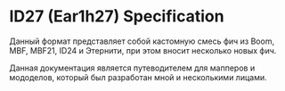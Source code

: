 # ID27 (Ear1h27) Specification

Данный формат представляет собой кастомную смесь фич из Boom, MBF, MBF21, ID24 и Этернити, при этом вносит несколько новых фич.

Данная документация является путеводителем для мапперов и мододелов, который был разработан мной и несколькими лицами. 

